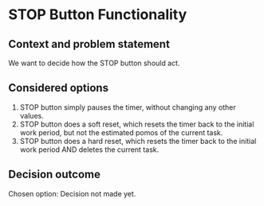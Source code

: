 # STOP Button Functionality

## Context and problem statement
We want to decide how the STOP button should act.

## Considered options
1. STOP button simply pauses the timer, without changing any other values.
2. STOP button does a soft reset, which resets the timer back to the initial work period, but not the estimated pomos of the current task.
3. STOP button does a hard reset, which resets the timer back to the initial work period AND deletes the current task.
## Decision outcome
Chosen option: Decision not made yet.
